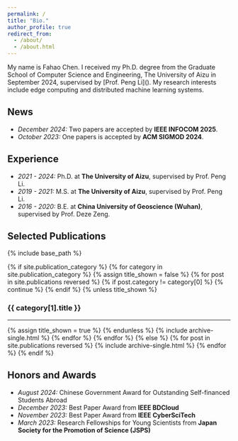 ```yaml
---
permalink: /
title: "Bio."
author_profile: true
redirect_from: 
  - /about/
  - /about.html
---
```



<section id="aboutme">
My name is Fahao Chen. I received my Ph.D. degree from the Graduate School of Computer Science and Engineering, The University of Aizu in September 2024, supervised by [Prof. Peng Li](). My research interests include edge computing and distributed machine learning systems.
</section>

<section id="news">
  <h2>News</h2>
  <ul>
    <li><em>December 2024:</em> Two papers are accepted by <strong>IEEE INFOCOM 2025</strong>.</li>
    <li><em>October 2023:</em> One papers is accepted by <strong>ACM SIGMOD 2024</strong>.</li>
  </ul>
</section>


<section id="experience">
  <h2>Experience</h2>
  <ul>
    <li><em>2021 - 2024:</em> Ph.D. at <strong>The University of Aizu</strong>, supervised by Prof. Peng Li.</li>
    <li><em>2019 - 2021:</em> M.S. at <strong>The University of Aizu</strong>, supervised by Prof. Peng Li.</li>
    <li><em>2016 - 2020:</em> B.E. at <strong>China University of Geoscience (Wuhan)</strong>, supervised by Prof. Deze Zeng.</li>
  </ul>
</section>

<section id="publications">
  <h2>Selected Publications</h2>
  {% include base_path %}

  <!-- New style rendering if publication categories are defined -->
  {% if site.publication_category %}
    {% for category in site.publication_category  %}
      {% assign title_shown = false %}
      {% for post in site.publications reversed %}
        {% if post.category != category[0] %}
          {% continue %}
        {% endif %}
        {% unless title_shown %}
          <h3>{{ category[1].title }}</h3><hr />
          {% assign title_shown = true %}
        {% endunless %}
        {% include archive-single.html %}
      {% endfor %}
    {% endfor %}
  {% else %}
    {% for post in site.publications reversed %}
      {% include archive-single.html %}
    {% endfor %}
  {% endif %}
</section>


<section id="honors">
  <h2>Honors and Awards</h2>
  <ul>
    <li><em>August 2024:</em> Chinese Government Award for Outstanding Self-financed Students Abroad</li>
    <li><em>December 2023:</em> Best Paper Award from <strong>IEEE BDCloud</strong></li>
    <li><em>November 2023:</em> Best Paper Award from <strong>IEEE CyberSciTech</strong></li>
    <li><em>March 2023:</em> Research Fellowships for Young Scientists from <strong>Japan Society for the Promotion of Science (JSPS)</strong></li>
    </ul>
</section>


<!-- Getting started
======
1. Register a GitHub account if you don't have one and confirm your e-mail (required!)
2. Fork [this template](https://github.com/academicpages/academicpages.github.io) by clicking the "Use this template" button in the top right. 
3. Go to the repository's settings (rightmost item in the tabs that start with "Code", should be below "Unwatch"). Rename the repository "[your GitHub username].github.io", which will also be your website's URL.
4. Set site-wide configuration and create content & metadata (see below -- also see [this set of diffs](http://archive.is/3TPas) showing what files were changed to set up [an example site](https://getorg-testacct.github.io) for a user with the username "getorg-testacct")
5. Upload any files (like PDFs, .zip files, etc.) to the files/ directory. They will appear at https://[your GitHub username].github.io/files/example.pdf.  
6. Check status by going to the repository settings, in the "GitHub pages" section

Site-wide configuration
------
The main configuration file for the site is in the base directory in [_config.yml](https://github.com/academicpages/academicpages.github.io/blob/master/_config.yml), which defines the content in the sidebars and other site-wide features. You will need to replace the default variables with ones about yourself and your site's github repository. The configuration file for the top menu is in [_data/navigation.yml](https://github.com/academicpages/academicpages.github.io/blob/master/_data/navigation.yml). For example, if you don't have a portfolio or blog posts, you can remove those items from that navigation.yml file to remove them from the header. 

Create content & metadata
------
For site content, there is one markdown file for each type of content, which are stored in directories like _publications, _talks, _posts, _teaching, or _pages. For example, each talk is a markdown file in the [_talks directory](https://github.com/academicpages/academicpages.github.io/tree/master/_talks). At the top of each markdown file is structured data in YAML about the talk, which the theme will parse to do lots of cool stuff. The same structured data about a talk is used to generate the list of talks on the [Talks page](https://academicpages.github.io/talks), each [individual page](https://academicpages.github.io/talks/2012-03-01-talk-1) for specific talks, the talks section for the [CV page](https://academicpages.github.io/cv), and the [map of places you've given a talk](https://academicpages.github.io/talkmap.html) (if you run this [python file](https://github.com/academicpages/academicpages.github.io/blob/master/talkmap.py) or [Jupyter notebook](https://github.com/academicpages/academicpages.github.io/blob/master/talkmap.ipynb), which creates the HTML for the map based on the contents of the _talks directory).

**Markdown generator**

The repository includes [a set of Jupyter notebooks](https://github.com/academicpages/academicpages.github.io/tree/master/markdown_generator
) that converts a CSV containing structured data about talks or presentations into individual markdown files that will be properly formatted for the Academic Pages template. The sample CSVs in that directory are the ones I used to create my own personal website at stuartgeiger.com. My usual workflow is that I keep a spreadsheet of my publications and talks, then run the code in these notebooks to generate the markdown files, then commit and push them to the GitHub repository.

How to edit your site's GitHub repository
------
Many people use a git client to create files on their local computer and then push them to GitHub's servers. If you are not familiar with git, you can directly edit these configuration and markdown files directly in the github.com interface. Navigate to a file (like [this one](https://github.com/academicpages/academicpages.github.io/blob/master/_talks/2012-03-01-talk-1.md) and click the pencil icon in the top right of the content preview (to the right of the "Raw | Blame | History" buttons). You can delete a file by clicking the trashcan icon to the right of the pencil icon. You can also create new files or upload files by navigating to a directory and clicking the "Create new file" or "Upload files" buttons. 

Example: editing a markdown file for a talk
![Editing a markdown file for a talk](/images/editing-talk.png)

For more info
------
More info about configuring Academic Pages can be found in [the guide](https://academicpages.github.io/markdown/), the [growing wiki](https://github.com/academicpages/academicpages.github.io/wiki), and you can always [ask a question on GitHub](https://github.com/academicpages/academicpages.github.io/discussions). The [guides for the Minimal Mistakes theme](https://mmistakes.github.io/minimal-mistakes/docs/configuration/) (which this theme was forked from) might also be helpful. -->
